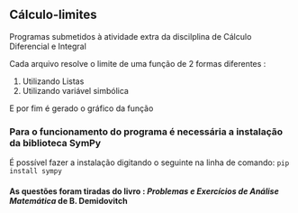 ## Cálculo-limites
Programas submetidos à atividade extra da discilplina de Cálculo Diferencial e Integral

Cada arquivo resolve o limite de uma função de 2 formas diferentes :
1. Utilizando Listas
2. Utilizando variável simbólica

E por fim é gerado o gráfico da função

### Para o funcionamento do programa é necessária a instalação da biblioteca SymPy

É possível fazer a instalação digitando o seguinte na linha de comando:
`pip install sympy`

#### As questões foram tiradas do livro : *Problemas e Exercícios de Análise Matemática* de B. Demidovitch
